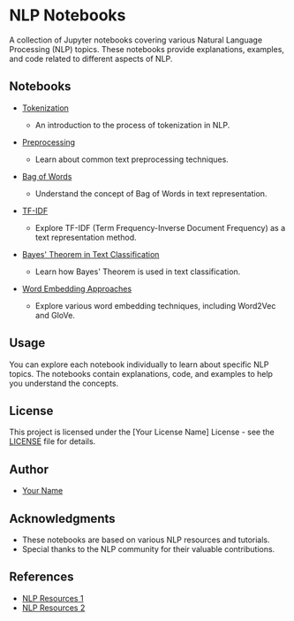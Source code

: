 # NLP Notebooks

A collection of Jupyter notebooks covering various Natural Language Processing (NLP) topics. These notebooks provide explanations, examples, and code related to different aspects of NLP.

## Notebooks

- [Tokenization](01-%20What%20is%20Tokenization.ipynb)
  - An introduction to the process of tokenization in NLP.

- [Preprocessing](02-%20Preprocessing.ipynb)
  - Learn about common text preprocessing techniques.

- [Bag of Words](Bag_of_Words.ipynb)
  - Understand the concept of Bag of Words in text representation.

- [TF-IDF](TF-IDF.ipynb)
  - Explore TF-IDF (Term Frequency-Inverse Document Frequency) as a text representation method.

- [Bayes' Theorem in Text Classification](Bayes_Theorem_in_Text_Classification.ipynb)
  - Learn how Bayes' Theorem is used in text classification.

- [Word Embedding Approaches](Word_Embedding_Approaches.ipynb)
  - Explore various word embedding techniques, including Word2Vec and GloVe.

## Usage

You can explore each notebook individually to learn about specific NLP topics. The notebooks contain explanations, code, and examples to help you understand the concepts.

## License

This project is licensed under the [Your License Name] License - see the [LICENSE](LICENSE) file for details.

## Author

- [Your Name](https://github.com/your-github-profile)

## Acknowledgments

- These notebooks are based on various NLP resources and tutorials.
- Special thanks to the NLP community for their valuable contributions.

## References

- [NLP Resources 1](URL_1)
- [NLP Resources 2](URL_2)
